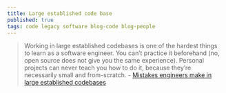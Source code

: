 ```yaml
---
title: Large established code base
published: true
tags: code legacy software blog-code blog-people
---
```

> Working in large established codebases is one of the hardest things to learn as a software engineer. You can’t practice it beforehand (no, open source does not give you the same experience). Personal projects can never teach you how to do it, because they’re necessarily small and from-scratch. - [Mistakes engineers make in large established codebases](https://www.seangoedecke.com/large-established-codebases/)
